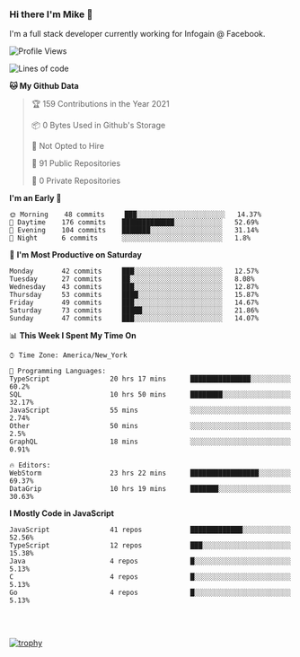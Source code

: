### Hi there I'm Mike 👋
I'm a full stack developer currently working for Infogain @ Facebook.

<!--START_SECTION:waka-->
![Profile Views](http://img.shields.io/badge/Profile%20Views-0-blue)

![Lines of code](https://img.shields.io/badge/From%20Hello%20World%20I%27ve%20Written-1.2%20million%20lines%20of%20code-blue)

**🐱 My Github Data** 

> 🏆 159 Contributions in the Year 2021
 > 
> 📦 0 Bytes Used in Github's Storage 
 > 
> 🚫 Not Opted to Hire
 > 
> 📜 91 Public Repositories 
 > 
> 🔑 0 Private Repositories  
 > 
**I'm an Early 🐤** 

```text
🌞 Morning    48 commits     ███░░░░░░░░░░░░░░░░░░░░░░   14.37% 
🌆 Daytime    176 commits    █████████████░░░░░░░░░░░░   52.69% 
🌃 Evening    104 commits    ███████░░░░░░░░░░░░░░░░░░   31.14% 
🌙 Night      6 commits      ░░░░░░░░░░░░░░░░░░░░░░░░░   1.8%

```
📅 **I'm Most Productive on Saturday** 

```text
Monday       42 commits     ███░░░░░░░░░░░░░░░░░░░░░░   12.57% 
Tuesday      27 commits     ██░░░░░░░░░░░░░░░░░░░░░░░   8.08% 
Wednesday    43 commits     ███░░░░░░░░░░░░░░░░░░░░░░   12.87% 
Thursday     53 commits     ████░░░░░░░░░░░░░░░░░░░░░   15.87% 
Friday       49 commits     ███░░░░░░░░░░░░░░░░░░░░░░   14.67% 
Saturday     73 commits     █████░░░░░░░░░░░░░░░░░░░░   21.86% 
Sunday       47 commits     ███░░░░░░░░░░░░░░░░░░░░░░   14.07%

```


📊 **This Week I Spent My Time On** 

```text
⌚︎ Time Zone: America/New_York

💬 Programming Languages: 
TypeScript               20 hrs 17 mins      ███████████████░░░░░░░░░░   60.2% 
SQL                      10 hrs 50 mins      ████████░░░░░░░░░░░░░░░░░   32.17% 
JavaScript               55 mins             ░░░░░░░░░░░░░░░░░░░░░░░░░   2.74% 
Other                    50 mins             ░░░░░░░░░░░░░░░░░░░░░░░░░   2.5% 
GraphQL                  18 mins             ░░░░░░░░░░░░░░░░░░░░░░░░░   0.91%

🔥 Editors: 
WebStorm                 23 hrs 22 mins      █████████████████░░░░░░░░   69.37% 
DataGrip                 10 hrs 19 mins      ███████░░░░░░░░░░░░░░░░░░   30.63%

```

**I Mostly Code in JavaScript** 

```text
JavaScript               41 repos            █████████████░░░░░░░░░░░░   52.56% 
TypeScript               12 repos            ███░░░░░░░░░░░░░░░░░░░░░░   15.38% 
Java                     4 repos             █░░░░░░░░░░░░░░░░░░░░░░░░   5.13% 
C                        4 repos             █░░░░░░░░░░░░░░░░░░░░░░░░   5.13% 
Go                       4 repos             █░░░░░░░░░░░░░░░░░░░░░░░░   5.13%

```



<!--END_SECTION:waka-->

##### &nbsp;
[![trophy](https://github-profile-trophy.vercel.app/?username=uptonm&theme=dracula)](https://github.com/ryo-ma/github-profile-trophy)
